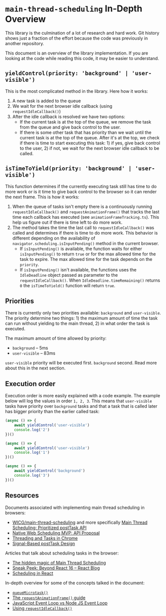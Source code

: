 # `main-thread-scheduling` In-Depth Overview

This library is the culmination of a lot of research and hard work. Git history shows just a fraction of the effort because the code was previously in another repository.

This document is an overview of the library implementation. If you are looking at the code while reading this code, it may be easier to understand.

## `yieldControl(priority: 'background' | 'user-visible')`

This is the most complicated method in the library. Here how it works:
1. A new task is added to the queue
2. We wait for the next browser idle callback (using `requestIdleCallback()`)
3. After the idle callback is resolved we have two options:
    - If the current task is at the top of the queue, we remove the task from the queue and give back control to the user.
    - If there is some other task that has priority than we wait until the current task is at the top of the queue. After it's at the top, we check if there is time to start executing this task: 1) if yes, give back control to the user, 2) if not, we wait for the next browser idle callback to be called.

## `isTimeToYield(priority: 'background' | 'user-visible')`

This function determines if the currently executing task still has time to do more work or is it time to give back control to the browser so it can render the next frame. This is how it works:
1. When the queue of tasks isn't empty there is a continuously running `requestIdleCallback()` and `requestAnimationFrame()` that tracks the last time each callback has executed (see `animationFrameTracking.ts`). This help us figure out if there is time left to do more work.
2. The method takes the time the last call to `requestIdleCallback()` was called and determines if there is time to do more work. This behavior is different depending on the availability of `navigator.scheduling.isInputPending()` method in the current browser.
    - If `isInputPending()` is available, the function waits for either `isInputPending()` to return `true` or for the max allowed time for the task to expire. The max allowed time for the task depends on the `priority`.
    - If `isInputPending()` isn't available, the functions uses the `IdleDeadline` object passed as parameter to the `requestIdleCallback()`. When `IdleDeadline.timeRemaining()` returns `0` the `isTimeToYield()` function will return `true`.

## Priorities

There is currently only two priorities available: `background` and `user-visible`. The priority determine two things: 1) the maximum amount of time the task can run without yielding to the main thread, 2) in what order the task is executed.

The maximum amount of time allowed by priority:
- `background` – 5ms
- `user-visible` – 83ms

`user-visible` priority will be executed first. `background` second. Read more about this in the next section.

## Execution order

Execution order is more easily explained with a code example. The example below will log the values in order `1, 2, 3`. This means that `user-visible` tasks have priority over `background` tasks and that a task that is called later has bigger priority than the earlier called task:
```ts
(async () => {
    await yieldControl('user-visible')
    console.log('2')
})()

(async () => {
    await yieldControl('user-visible')
    console.log('1')
})()

(async () => {
    await yieldControl('background')
    console.log('3')
})()
```

## Resources

Documents associated with implementing main thread scheduling in browsers:
- [WICG/main-thread-scheduling](https://github.com/WICG/main-thread-scheduling) and more specifically [Main Thread Scheduling: Prioritized postTask API](https://github.com/WICG/main-thread-scheduling/blob/646edfc3d735333162fb7a447c845b49b6a11d66/PrioritizedPostTask.md)
- [Native Web Scheduling MVP: API Proposal](https://docs.google.com/document/d/1xU7HyNsEsbXhTgt0ZnXDbeSXm5-m5FzkLJAT6LTizEI/edit#)
- [Threading and Tasks in Chrome](https://chromium.googlesource.com/chromium/src/+/refs/tags/62.0.3175.0/docs/threading_and_tasks.md#Posting-a-Parallel-Task)
- [Signal-Based postTask Design](https://docs.google.com/document/d/1Apz-SD-pOagGeyWxIpgOi0ARNkrCrELhPdm18eeu9tw/edit)

Articles that talk about scheduling tasks in the browser:
- [The hidden magic of Main Thread Scheduling](https://medium.com/nmc-techblog/the-hidden-magic-of-main-thread-scheduling-5f20b7803293)
- [Sneak Peek: Beyond React 16 – React Blog](https://reactjs.org/blog/2018/03/01/sneak-peek-beyond-react-16.html)
- [Scheduling in React](https://philippspiess.com/scheduling-in-react/)

In-depth overview for some of the concepts talked in the document:
- [`queueMicrotask()`](https://developer.mozilla.org/en-US/docs/Web/API/HTML_DOM_API/Microtask_guide)
- [The `requestAnimationFrame()` guide](https://flaviocopes.com/requestanimationframe/)
- [JavaScript Event Loop vs Node JS Event Loop](https://blog.insiderattack.net/javascript-event-loop-vs-node-js-event-loop-aea2b1b85f5c)
- [Using `requestIdleCallback()`](https://developers.google.com/web/updates/2015/08/using-requestidlecallback)
